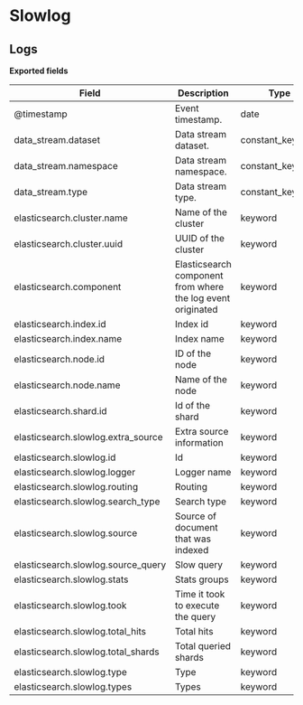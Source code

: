 # Slowlog

## Logs

**Exported fields**

| Field | Description | Type |
|---|---|---|
| @timestamp | Event timestamp. | date |
| data_stream.dataset | Data stream dataset. | constant_keyword |
| data_stream.namespace | Data stream namespace. | constant_keyword |
| data_stream.type | Data stream type. | constant_keyword |
| elasticsearch.cluster.name | Name of the cluster | keyword |
| elasticsearch.cluster.uuid | UUID of the cluster | keyword |
| elasticsearch.component | Elasticsearch component from where the log event originated | keyword |
| elasticsearch.index.id | Index id | keyword |
| elasticsearch.index.name | Index name | keyword |
| elasticsearch.node.id | ID of the node | keyword |
| elasticsearch.node.name | Name of the node | keyword |
| elasticsearch.shard.id | Id of the shard | keyword |
| elasticsearch.slowlog.extra_source | Extra source information | keyword |
| elasticsearch.slowlog.id | Id | keyword |
| elasticsearch.slowlog.logger | Logger name | keyword |
| elasticsearch.slowlog.routing | Routing | keyword |
| elasticsearch.slowlog.search_type | Search type | keyword |
| elasticsearch.slowlog.source | Source of document that was indexed | keyword |
| elasticsearch.slowlog.source_query | Slow query | keyword |
| elasticsearch.slowlog.stats | Stats groups | keyword |
| elasticsearch.slowlog.took | Time it took to execute the query | keyword |
| elasticsearch.slowlog.total_hits | Total hits | keyword |
| elasticsearch.slowlog.total_shards | Total queried shards | keyword |
| elasticsearch.slowlog.type | Type | keyword |
| elasticsearch.slowlog.types | Types | keyword |

